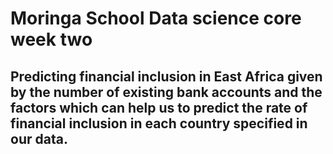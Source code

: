 # Moringa School Data science core week two
## Predicting financial inclusion in East Africa given by the number of existing bank accounts and the factors which can help us to predict the rate of financial inclusion in each country specified in our data.
